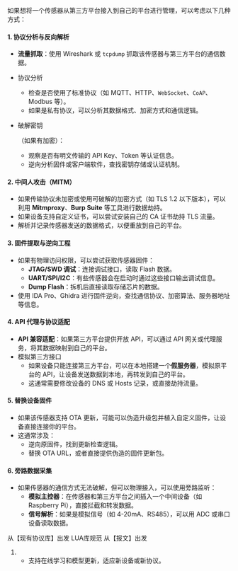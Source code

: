 如果想将一个传感器从第三方平台接入到自己的平台进行管理，可以考虑以下几种方式：

#### 1. **协议分析与反向解析**

- **流量抓取**：使用 Wireshark 或 `tcpdump` 抓取该传感器与第三方平台的通信数据。

- 协议分析

  - 检查是否使用了标准协议（如 MQTT、HTTP、`WebSocket`、`CoAP`、Modbus 等）。
  - 如果是私有协议，可以分析其数据格式、加密方式和通信逻辑。

- 破解密钥

  （如果有加密）：

  - 观察是否有明文传输的 API Key、Token 等认证信息。
  - 逆向分析固件或客户端软件，查找密钥存储或认证机制。

#### 2. **中间人攻击（MITM）**

- 如果传输协议未加密或使用可破解的加密方式（如 TLS 1.2 以下版本），可以利用 **Mitmproxy**、**Burp Suite** 等工具进行数据劫持。
- 如果设备支持自定义证书，可以尝试安装自己的 CA 证书劫持 TLS 流量。
- 解析并记录传感器发送的数据格式，以便重放到自己的平台。

#### 3. **固件提取与逆向工程**

- 如果有物理访问权限，可以尝试获取传感器固件：
  - **JTAG/SWD 调试**：连接调试接口，读取 Flash 数据。
  - **UART/SPI/I2C**：有些传感器会在启动时通过这些接口输出调试信息。
  - **Dump Flash**：拆机后直接读取存储芯片的数据。
- 使用 IDA Pro、Ghidra 进行固件逆向，查找通信协议、加密算法、服务器地址等信息。

#### 4. **API 代理与协议适配**

- **API 兼容适配**：如果第三方平台提供开放 API，可以通过 API 网关或代理服务，将其数据映射到自己的平台。
- 模拟第三方接口
  - 如果设备只能连接第三方平台，可以在本地搭建一个**假服务器**，模拟原平台的 API，让设备发送数据到本地，再转发到自己的平台。
  - 这通常需要修改设备的 DNS 或 Hosts 记录，或直接劫持流量。

#### 5. **替换设备固件**

- 如果该传感器支持 OTA 更新，可能可以伪造升级包并植入自定义固件，让设备直接连接你的平台。
- 这通常涉及：
  - 逆向原固件，找到更新检查逻辑。
  - 替换 OTA URL，或者直接提供伪造的固件更新包。

#### 6. **旁路数据采集**

- 如果传感器的通信方式无法破解，但可以物理接入，可以使用旁路监听：
  - **模拟主控器**：在传感器和第三方平台之间插入一个中间设备（如 Raspberry Pi），直接拦截和转发数据。
  - **信号解析**：如果是模拟信号（如 4-20mA、RS485），可以用 ADC 或串口设备读取数据。





从【现有协议库】出发
	LUA库规范
从【报文】出发





1. - 支持在线学习和模型更新，适应新设备或新协议。